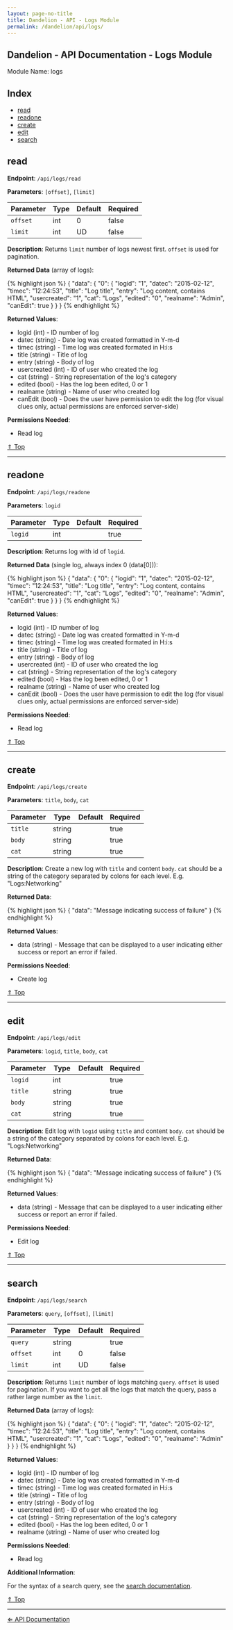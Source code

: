 ```yaml
---
layout: page-no-title
title: Dandelion - API - Logs Module
permalink: /dandelion/api/logs/
---
```


Dandelion - API Documentation - Logs Module
-------------------------------------------

Module Name: logs

Index
-----

- [read](#read)
- [readone](#readone)
- [create](#create)
- [edit](#edit)
- [search](#search)

read
----

**Endpoint**: `/api/logs/read`

**Parameters**: `[offset]`, `[limit]`

| Parameter | Type | Default | Required |
|-----------|------|---------|----------|
| `offset`  | int  | 0       | false    |
| `limit`	| int  |<span title="User defined">UD</span> | false |

**Description**: Returns `limit` number of logs newest first. `offset` is used for pagination.

**Returned Data** (array of logs):

{% highlight json %}
{
	"data": {
		"0": {
			"logid": "1",
			"datec": "2015-02-12",
			"timec": "12:24:53",
			"title": "Log title",
			"entry": "Log content, contains HTML",
			"usercreated": "1",
			"cat": "Logs",
			"edited": "0",
			"realname": "Admin",
			"canEdit": true
		}
	}
}
{% endhighlight %}

**Returned Values**:

- logid (int) - ID number of log
- datec (string) - Date log was created formatted in Y-m-d
- timec (string) - Time log was created formated in H:i:s
- title (string) - Title of log
- entry (string) - Body of log
- usercreated (int) - ID of user who created the log
- cat (string) - String representation of the log's category
- edited (bool) - Has the log been edited, 0 or 1
- realname (string) - Name of user who created log
- canEdit (bool) - Does the user have permission to edit the log (for visual clues only, actual permissions are enforced server-side)

**Permissions Needed**:

- Read log

[&#8657; Top](#index)

* * * * *

readone
-------

**Endpoint**: `/api/logs/readone`

**Parameters**: `logid`

| Parameter | Type | Default | Required |
|-----------|------|---------|----------|
| `logid`   | int  | 		 | true     |

**Description**: Returns log with id of `logid`.

**Returned Data** (single log, always index 0 (data[0])):

{% highlight json %}
{
	"data": {
		"0": {
			"logid": "1",
			"datec": "2015-02-12",
			"timec": "12:24:53",
			"title": "Log title",
			"entry": "Log content, contains HTML",
			"usercreated": "1",
			"cat": "Logs",
			"edited": "0",
			"realname": "Admin",
			"canEdit": true
		}
	}
}
{% endhighlight %}

**Returned Values**:

- logid (int) - ID number of log
- datec (string) - Date log was created formatted in Y-m-d
- timec (string) - Time log was created formated in H:i:s
- title (string) - Title of log
- entry (string) - Body of log
- usercreated (int) - ID of user who created the log
- cat (string) - String representation of the log's category
- edited (bool) - Has the log been edited, 0 or 1
- realname (string) - Name of user who created log
- canEdit (bool) - Does the user have permission to edit the log (for visual clues only, actual permissions are enforced server-side)

**Permissions Needed**:

- Read log

[&#8657; Top](#index)

* * * * *

create
------

**Endpoint**: `/api/logs/create`

**Parameters**: `title`, `body`, `cat`

| Parameter | Type   | Default | Required |
|-----------|--------|---------|----------|
| `title`   | string | 		   | true     |
| `body`    | string | 		   | true     |
| `cat`     | string | 		   | true     |

**Description**: Create a new log with `title` and content `body`. `cat` should be a string of the category separated by colons for each level. E.g. "Logs:Networking"

**Returned Data**:

{% highlight json %}
{
	"data": "Message indicating success of failure"
}
{% endhighlight %}

**Returned Values**:

- data (string) - Message that can be displayed to a user indicating either success or report an error if failed.

**Permissions Needed**:

- Create log

[&#8657; Top](#index)

* * * * *

edit
----

**Endpoint**: `/api/logs/edit`

**Parameters**: `logid`, `title`, `body`, `cat`

| Parameter | Type   | Default | Required |
|-----------|--------|---------|----------|
| `logid`   | int    | 		   | true     |
| `title`   | string | 		   | true     |
| `body`    | string | 		   | true     |
| `cat`     | string | 		   | true     |

**Description**: Edit log with `logid` using `title` and content `body`. `cat` should be a string of the category separated by colons for each level. E.g. "Logs:Networking"

**Returned Data**:

{% highlight json %}
{
	"data": "Message indicating success of failure"
}
{% endhighlight %}

**Returned Values**:

- data (string) - Message that can be displayed to a user indicating either success or report an error if failed.

**Permissions Needed**:

- Edit log

[&#8657; Top](#index)

* * * * *

search
------

**Endpoint**: `/api/logs/search`

**Parameters**: `query`, `[offset]`, `[limit]`

| Parameter | Type   | Default | Required |
|-----------|--------|---------|----------|
| `query`   | string | 		   | true	  |
| `offset`  | int    | 0       | false    |
| `limit`	| int    |<span title="User defined">UD</span> | false |

**Description**: Returns `limit` number of logs matching `query`. `offset` is used for pagination. If you want to get all the logs that match the query, pass a rather large number as the `limit`.

**Returned Data** (array of logs):

{% highlight json %}
{
	"data": {
		"0": {
			"logid": "1",
			"datec": "2015-02-12",
			"timec": "12:24:53",
			"title": "Log title",
			"entry": "Log content, contains HTML",
			"usercreated": "1",
			"cat": "Logs",
			"edited": "0",
			"realname": "Admin"
		}
	}
}
{% endhighlight %}

**Returned Values**:

- logid (int) - ID number of log
- datec (string) - Date log was created formatted in Y-m-d
- timec (string) - Time log was created formated in H:i:s
- title (string) - Title of log
- entry (string) - Body of log
- usercreated (int) - ID of user who created the log
- cat (string) - String representation of the log's category
- edited (bool) - Has the log been edited, 0 or 1
- realname (string) - Name of user who created log

**Permissions Needed**:

- Read log

**Additional Information**:

For the syntax of a search query, see the [search documentation](/dandelion/search).

[&#8657; Top](#index)

* * * * *

[&#8656; API Documentation](/dandelion/api)
